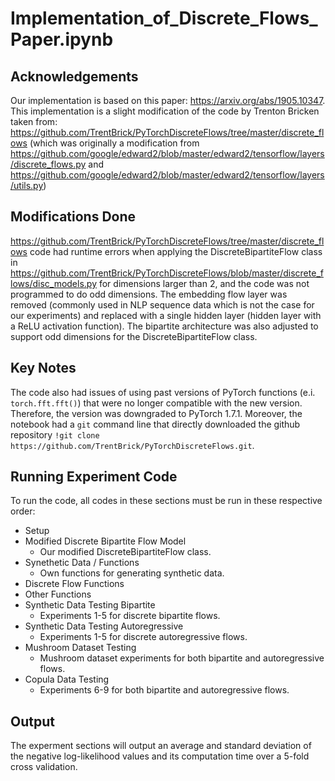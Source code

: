 # Implementation_of_Discrete_Flows_Paper.ipynb

## Acknowledgements
Our implementation is based on this paper: https://arxiv.org/abs/1905.10347. 
This implementation is a slight modification of the code by Trenton Bricken taken from: https://github.com/TrentBrick/PyTorchDiscreteFlows/tree/master/discrete_flows (which was originally a modification from https://github.com/google/edward2/blob/master/edward2/tensorflow/layers/discrete_flows.py and https://github.com/google/edward2/blob/master/edward2/tensorflow/layers/utils.py)

## Modifications Done
https://github.com/TrentBrick/PyTorchDiscreteFlows/tree/master/discrete_flows code had runtime errors when applying the DiscreteBipartiteFlow class in https://github.com/TrentBrick/PyTorchDiscreteFlows/blob/master/discrete_flows/disc_models.py for dimensions larger than 2, and the code was not programmed to do odd dimensions. The embedding flow layer was removed (commonly used in NLP sequence data which is not the case for our experiments) and replaced with a single hidden layer (hidden layer with a ReLU activation function). The bipartite architecture was also adjusted to support odd dimensions for the DiscreteBipartiteFlow class.

## Key Notes
The code also had issues of using past versions of PyTorch functions (e.i. `torch.fft.fft()`) that were no longer compatible with the new version. Therefore, the version was downgraded to PyTorch 1.7.1. Moreover, the notebook had a `git` command line that directly downloaded the github repository `!git clone https://github.com/TrentBrick/PyTorchDiscreteFlows.git`.

## Running Experiment Code
To run the code, all codes in these sections must be run in these respective order:
- Setup
- Modified Discrete Bipartite Flow Model
  - Our modified DiscreteBipartiteFlow class.
- Synethetic Data / Functions
  - Own functions for generating synthetic data.
- Discrete Flow Functions
- Other Functions
- Synthetic Data Testing Bipartite
  - Experiments 1-5 for discrete bipartite flows.
- Synthetic Data Testing Autoregressive
  - Experiments 1-5 for discrete autoregressive flows.
- Mushroom Dataset Testing
  - Mushroom dataset experiments for both bipartite and autoregressive flows.
- Copula Data Testing
  - Experiments 6-9 for both bipartite and autoregressive flows.

## Output
The experment sections will output an average and standard deviation of the negative log-likelihood values and its computation time over a 5-fold cross validation.

